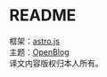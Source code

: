 # README

框架：[astro.js](https://astro.build/)  
主题：[OpenBlog](https://github.com/danielcgilibert/blog-template)  
译文内容版权归本人所有。  